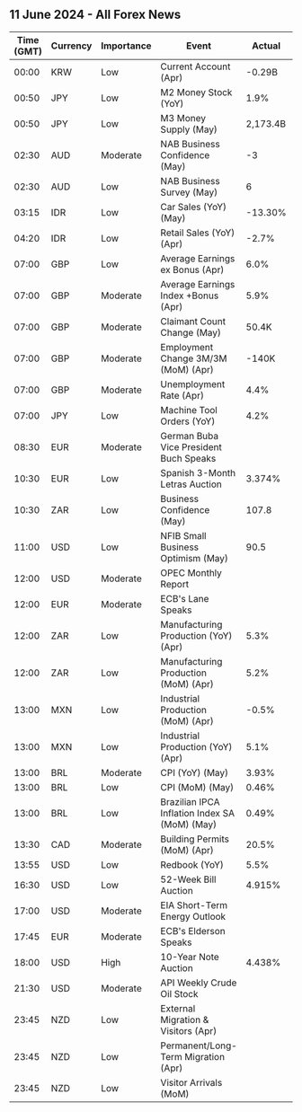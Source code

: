 ## 11 June 2024 - All Forex News

| Time (GMT) | Currency | Importance | Event | Actual | Forecast | Previous |
|------|----------|------------|-------|--------|----------|----------|
| 00:00 | KRW | Low | Current Account (Apr) | -0.29B |  | 6.93B |
| 00:50 | JPY | Low | M2 Money Stock (YoY) | 1.9% | 2.1% | 2.2% |
| 00:50 | JPY | Low | M3 Money Supply (May) | 2,173.4B |  | 2,158.7B |
| 02:30 | AUD | Moderate | NAB Business Confidence (May) | -3 |  | 2 |
| 02:30 | AUD | Low | NAB Business Survey (May) | 6 |  | 7 |
| 03:15 | IDR | Low | Car Sales (YoY) (May) | -13.30% |  | -17.50% |
| 04:20 | IDR | Low | Retail Sales (YoY) (Apr) | -2.7% |  | 9.3% |
| 07:00 | GBP | Low | Average Earnings ex Bonus (Apr) | 6.0% | 6.0% | 6.0% |
| 07:00 | GBP | Moderate | Average Earnings Index +Bonus (Apr) | 5.9% | 5.7% | 5.9% |
| 07:00 | GBP | Moderate | Claimant Count Change (May) | 50.4K | 10.2K | 8.4K |
| 07:00 | GBP | Moderate | Employment Change 3M/3M (MoM) (Apr) | -140K | -100K | -177K |
| 07:00 | GBP | Moderate | Unemployment Rate (Apr) | 4.4% | 4.3% | 4.3% |
| 07:00 | JPY | Low | Machine Tool Orders (YoY) | 4.2% |  | -11.6% |
| 08:30 | EUR | Moderate | German Buba Vice President Buch Speaks |  |  |  |
| 10:30 | EUR | Low | Spanish 3-Month Letras Auction | 3.374% |  | 3.584% |
| 10:30 | ZAR | Low | Business Confidence (May) | 107.8 |  | 114.7 |
| 11:00 | USD | Low | NFIB Small Business Optimism (May) | 90.5 | 89.8 | 89.7 |
| 12:00 | USD | Moderate | OPEC Monthly Report |  |  |  |
| 12:00 | EUR | Moderate | ECB's Lane Speaks |  |  |  |
| 12:00 | ZAR | Low | Manufacturing Production (YoY) (Apr) | 5.3% |  | -6.5% |
| 12:00 | ZAR | Low | Manufacturing Production (MoM) (Apr) | 5.2% |  | -2.5% |
| 13:00 | MXN | Low | Industrial Production (MoM) (Apr) | -0.5% |  | 0.5% |
| 13:00 | MXN | Low | Industrial Production (YoY) (Apr) | 5.1% | 4.6% | -3.0% |
| 13:00 | BRL | Moderate | CPI (YoY) (May) | 3.93% | 3.88% | 3.69% |
| 13:00 | BRL | Low | CPI (MoM) (May) | 0.46% | 0.42% | 0.38% |
| 13:00 | BRL | Low | Brazilian IPCA Inflation Index SA (MoM) (May) | 0.49% |  | 0.33% |
| 13:30 | CAD | Moderate | Building Permits (MoM) (Apr) | 20.5% | 4.9% | -12.3% |
| 13:55 | USD | Low | Redbook (YoY) | 5.5% |  | 5.8% |
| 16:30 | USD | Low | 52-Week Bill Auction | 4.915% |  | 4.895% |
| 17:00 | USD | Moderate | EIA Short-Term Energy Outlook |  |  |  |
| 17:45 | EUR | Moderate | ECB's Elderson Speaks |  |  |  |
| 18:00 | USD | High | 10-Year Note Auction | 4.438% |  | 4.483% |
| 21:30 | USD | Moderate | API Weekly Crude Oil Stock |  | -1.750M | 4.052M |
| 23:45 | NZD | Low | External Migration & Visitors (Apr) |  |  | 27.90% |
| 23:45 | NZD | Low | Permanent/Long-Term Migration (Apr) |  |  | 4,910 |
| 23:45 | NZD | Low | Visitor Arrivals (MoM) |  |  | 9.1% |
